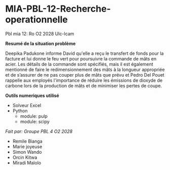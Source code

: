 # MIA-PBL-12-Recherche-operationnelle
Pbl mia 12: Ro O2 2028 Ulc-Icam

**Resumé de la situation problème**

Deepika Padukone informe David qu'elle a reçu le transfert de fonds pour la facture et lui donne le feu vert pour poursuivre la commande de mâts en acier. Les détails de la commande sont spécifiés, mais il est également mentionné de faire le  redimensionnement des mâts à la longueur appropriée et  de s’assurer de ne pas couper plus de mâts que prévu et  Pedro Del Pouet rappelle aux employés l'importance de réduire les émissions de dioxyde de carbone  lors de la production de mâts et de minimiser les pertes de coupe.

**Outils numeriques utilisé**
- Solveur Excel
- Python
    * module: pulp
    * module: scipy

 *Fait par: Groupe PBL 4 O2 2028*
 - Remile Bianga
 - Marie joyeuse
 - Simon Wando
 - Orcin Kitwa
 - Miradi Malolo
